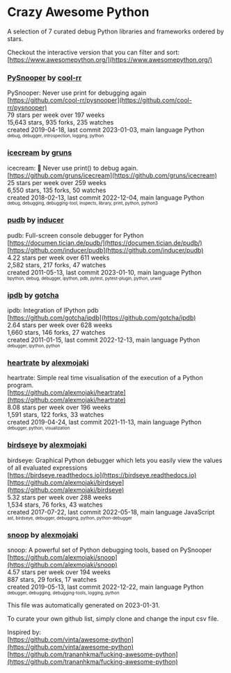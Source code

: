 # Crazy Awesome Python
A selection of 7 curated debug Python libraries and frameworks ordered by stars.  

Checkout the interactive version that you can filter and sort: 
[https://www.awesomepython.org/](https://www.awesomepython.org/)  


### [PySnooper](https://github.com/cool-rr/pysnooper) by [cool-rr](https://github.com/cool-rr)  
PySnooper: Never use print for debugging again  
[https://github.com/cool-rr/pysnooper](https://github.com/cool-rr/pysnooper)  
79 stars per week over 197 weeks  
15,643 stars, 935 forks, 235 watches  
created 2019-04-18, last commit 2023-01-03, main language Python  
<sub><sup>debug, debugger, introspection, logging, python</sup></sub>


### [icecream](https://github.com/gruns/icecream) by [gruns](https://github.com/gruns)  
icecream: 🍦 Never use print() to debug again.  
[https://github.com/gruns/icecream](https://github.com/gruns/icecream)  
25 stars per week over 259 weeks  
6,550 stars, 135 forks, 50 watches  
created 2018-02-13, last commit 2022-12-04, main language Python  
<sub><sup>debug, debugging, debugging-tool, inspects, library, print, python, python3</sup></sub>


### [pudb](https://github.com/inducer/pudb) by [inducer](https://github.com/inducer)  
pudb: Full-screen console debugger for Python  
[https://documen.tician.de/pudb/](https://documen.tician.de/pudb/)  
[https://github.com/inducer/pudb](https://github.com/inducer/pudb)  
4.22 stars per week over 611 weeks  
2,582 stars, 217 forks, 47 watches  
created 2011-05-13, last commit 2023-01-10, main language Python  
<sub><sup>bpython, debug, debugger, ipython, pdb, pytest, pytest-plugin, python, urwid</sup></sub>


### [ipdb](https://github.com/gotcha/ipdb) by [gotcha](https://github.com/gotcha)  
ipdb: Integration of IPython pdb  
[https://github.com/gotcha/ipdb](https://github.com/gotcha/ipdb)  
2.64 stars per week over 628 weeks  
1,660 stars, 146 forks, 27 watches  
created 2011-01-15, last commit 2022-12-13, main language Python  
<sub><sup>debugger, ipython, python</sup></sub>


### [heartrate](https://github.com/alexmojaki/heartrate) by [alexmojaki](https://github.com/alexmojaki)  
heartrate: Simple real time visualisation of the execution of a Python program.  
[https://github.com/alexmojaki/heartrate](https://github.com/alexmojaki/heartrate)  
8.08 stars per week over 196 weeks  
1,591 stars, 122 forks, 33 watches  
created 2019-04-24, last commit 2021-11-13, main language Python  
<sub><sup>debugger, python, visualization</sup></sub>


### [birdseye](https://github.com/alexmojaki/birdseye) by [alexmojaki](https://github.com/alexmojaki)  
birdseye: Graphical Python debugger which lets you easily view the values of all evaluated expressions  
[https://birdseye.readthedocs.io](https://birdseye.readthedocs.io)  
[https://github.com/alexmojaki/birdseye](https://github.com/alexmojaki/birdseye)  
5.32 stars per week over 288 weeks  
1,534 stars, 76 forks, 43 watches  
created 2017-07-22, last commit 2022-05-18, main language JavaScript  
<sub><sup>ast, birdseye, debugger, debugging, python, python-debugger</sup></sub>


### [snoop](https://github.com/alexmojaki/snoop) by [alexmojaki](https://github.com/alexmojaki)  
snoop: A powerful set of Python debugging tools, based on PySnooper  
[https://github.com/alexmojaki/snoop](https://github.com/alexmojaki/snoop)  
4.57 stars per week over 194 weeks  
887 stars, 29 forks, 17 watches  
created 2019-05-13, last commit 2022-12-22, main language Python  
<sub><sup>debugger, debugging, debugging-tools, logging, python</sup></sub>


This file was automatically generated on 2023-01-31.  

To curate your own github list, simply clone and change the input csv file.  

Inspired by:  
[https://github.com/vinta/awesome-python](https://github.com/vinta/awesome-python)  
[https://github.com/trananhkma/fucking-awesome-python](https://github.com/trananhkma/fucking-awesome-python)  